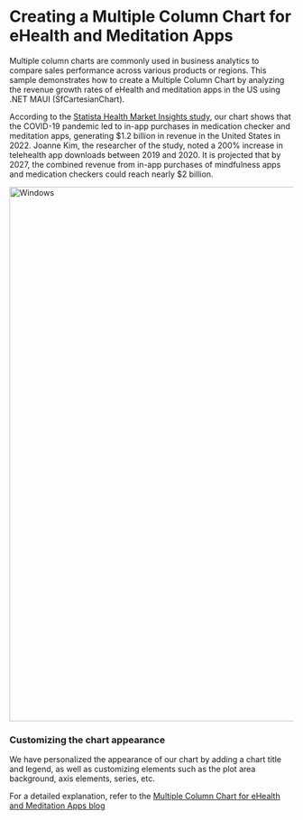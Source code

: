 # Creating a Multiple Column Chart for eHealth and Meditation Apps
Multiple column charts are commonly used in business analytics to compare sales performance across various products or regions. This sample demonstrates how to create a Multiple Column Chart by analyzing the revenue growth rates of eHealth and meditation apps in the US using .NET MAUI (SfCartesianChart).

According to the [Statista Health Market Insights study](https://www.statista.com/chart/29292/estimated-premium-option-in-app-purchase-revenues-of-ehealth-and-meditation-apps-in-the-us/), our chart shows that the COVID-19 pandemic led to in-app purchases in medication checker and meditation apps, generating $1.2 billion in revenue in the United States in 2022. Joanne Kim, the researcher of the study, noted a 200% increase in telehealth app downloads between 2019 and 2020. It is projected that by 2027, the combined revenue from in-app purchases of mindfulness apps and medication checkers could reach nearly $2 billion.

<img width="948" alt="Windows" src="https://github.com/SyncfusionExamples/Creating-a-Multiple-Column-Chart-for-eHealth-and-Meditation-Apps/assets/105496706/41bbc746-9bdf-42ec-ad58-2b9f455229ad">

### Customizing the chart appearance
We have personalized the appearance of our chart by adding a chart title and legend, as well as customizing elements such as the plot area background, axis elements, series, etc.

For a detailed explanation, refer to the [Multiple Column Chart for eHealth and Meditation Apps blog](https://www.syncfusion.com/blogs/post/dotnet-maui-multiple-column-chart-visualize-health-app-revenue.aspx)
